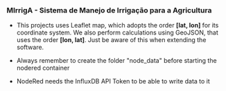 ### MIrrigA - Sistema de Manejo de Irrigação para a Agricultura

- This projects uses Leaflet map, which adopts the order **[lat, lon]** for its coordinate system. We also perform calculations using GeoJSON, that uses the order **[lon, lat]**. Just be aware of this when extending the software.

- Always remember to create the folder "node_data" before starting the nodered container
- NodeRed needs the InfluxDB API Token to be able to write data to it

